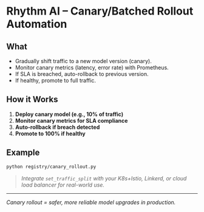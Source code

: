 # Rhythm AI – Canary/Batched Rollout Automation

## What

- Gradually shift traffic to a new model version (canary).
- Monitor canary metrics (latency, error rate) with Prometheus.
- If SLA is breached, auto-rollback to previous version.
- If healthy, promote to full traffic.

## How it Works

1. **Deploy canary model (e.g., 10% of traffic)**
2. **Monitor canary metrics for SLA compliance**
3. **Auto-rollback if breach detected**
4. **Promote to 100% if healthy**

## Example

```bash
python registry/canary_rollout.py
```

> *Integrate `set_traffic_split` with your K8s+Istio, Linkerd, or cloud load balancer for real-world use.*

---

*Canary rollout = safer, more reliable model upgrades in production.*